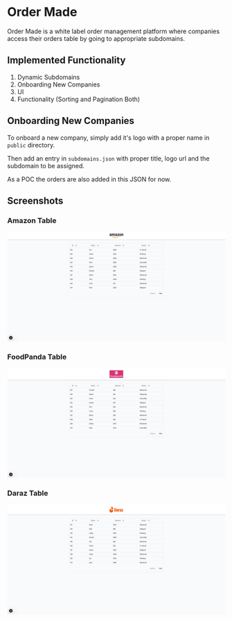 # Order Made

Order Made is a white label order management platform where companies access their orders table
by going to appropriate subdomains.

## Implemented Functionality

1. Dynamic Subdomains
2. Onboarding New Companies
3. UI
4. Functionality (Sorting and Pagination Both)

## Onboarding New Companies

To onboard a new company, simply add it's logo with a proper name in `public` directory.

Then add an entry in `subdomains.json` with proper title, logo url and the subdomain to be assigned.

As a POC the orders are also added in this JSON for now.

## Screenshots

### Amazon Table

![Screenshot of webpage showing amazon orders](/public/amazon-table.png)

### FoodPanda Table

![Screenshot of webpage showing foodpanda orders](/public/foodpanda-table.png)

### Daraz Table

![Screenshot of webpage showing foodpanda orders](/public/daraz-table.png)
